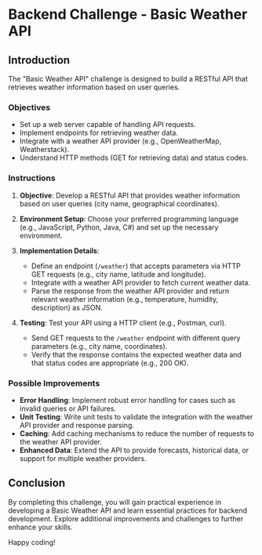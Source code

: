# Backend Challenge - Basic Weather API

## Introduction

The "Basic Weather API" challenge is designed to build a RESTful API that retrieves weather information based on user queries.

### Objectives

- Set up a web server capable of handling API requests.
- Implement endpoints for retrieving weather data.
- Integrate with a weather API provider (e.g., OpenWeatherMap, Weatherstack).
- Understand HTTP methods (GET for retrieving data) and status codes.

### Instructions

1. **Objective**: Develop a RESTful API that provides weather information based on user queries (city name, geographical coordinates).

2. **Environment Setup**: Choose your preferred programming language (e.g., JavaScript, Python, Java, C#) and set up the necessary environment.

3. **Implementation Details**: 
   - Define an endpoint (`/weather`) that accepts parameters via HTTP GET requests (e.g., city name, latitude and longitude).
   - Integrate with a weather API provider to fetch current weather data.
   - Parse the response from the weather API provider and return relevant weather information (e.g., temperature, humidity, description) as JSON.

4. **Testing**: Test your API using a HTTP client (e.g., Postman, curl).
   - Send GET requests to the `/weather` endpoint with different query parameters (e.g., city name, coordinates).
   - Verify that the response contains the expected weather data and that status codes are appropriate (e.g., 200 OK).

### Possible Improvements

- **Error Handling**: Implement robust error handling for cases such as invalid queries or API failures.
- **Unit Testing**: Write unit tests to validate the integration with the weather API provider and response parsing.
- **Caching**: Add caching mechanisms to reduce the number of requests to the weather API provider.
- **Enhanced Data**: Extend the API to provide forecasts, historical data, or support for multiple weather providers.

## Conclusion

By completing this challenge, you will gain practical experience in developing a Basic Weather API and learn essential practices for backend development. Explore additional improvements and challenges to further enhance your skills.

Happy coding!
